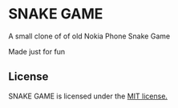 # SNAKE GAME
A small clone of of old Nokia Phone Snake Game

Made just for fun

## License
SNAKE GAME is licensed under the [MIT license.](https://github.com/asnimpj/SNAKE_GAME/blob/master/LICENSE)

